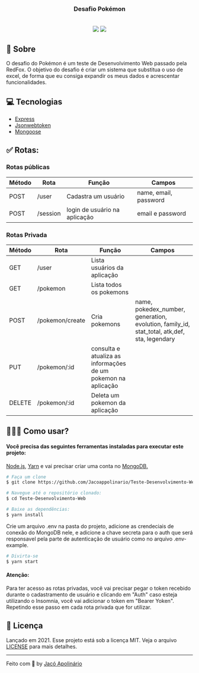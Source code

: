 <h3 align="center">
    <b>Desafio Pokémon</b>
    <br><br>
    <p align="center">
        <img src="https://img.shields.io/badge/By-Jac%C3%B3%20Apolin%C3%A1rio-fd951f">
        <img src="https://img.shields.io/badge/License-MIT-fd951f">
    </p>
</h3>

## 🚀 Sobre
O desafio do Pokémon é um teste de Desenvolvimento Web passado pela RedFox. O objetivo do desafio é criar um sistema que substitua o uso de excel, de forma que eu consiga expandir os meus dados e acrescentar funcionalidades. 

## 💻 Tecnologias
- [Express](http://expressjs.com/en/5x/api.html#app.use)
- [Jsonwebtoken](https://github.com/auth0/node-jsonwebtoken#readme)
- [Mongoose](https://mongoosejs.com/docs/guide.html)

## ✅ Rotas: 
### Rotas públicas
| Método | Rota | Função | Campos 
|--|--|--|--|
| POST | /user | Cadastra um usuário | name, email, password | 
| POST | /session | login de usuário na aplicação | email e password | 

### Rotas Privada
| Método | Rota | Função | Campos 
|--|--|--|--|
| GET | /user | Lista usuários da aplicação | | 
| GET | /pokemon | Lista todos os pokemons | | 
| POST | /pokemon/create | Cria pokemons | name, pokedex_number, generation, evolution, family_id, stat_total, atk,def, sta, legendary | 
| PUT | /pokemon/:id | consulta e atualiza as informações de um pokemon na aplicação| | 
| DELETE | /pokemon/:id | Deleta um pokemon da aplicação | |

## 👷🏾‍♂️ Como usar?
<h4> Você precisa das seguintes ferramentas instaladas para executar este projeto: </h4>
 <p> <a href="https://nodejs.org/en/">Node.js<a>, <a href="https://yarnpkg.com/">Yarn</a> e vai precisar criar uma conta no <a href="https://www.mongodb.com/"> MongoDB. </a> </p>

```bash
# Faça um clone
$ git clone https://github.com/Jacoappolinario/Teste-Desenvolvimento-Web.git

# Navegue até o repositório clonado:
$ cd Teste-Desenvolvimento-Web

# Baixe as dependências:
$ yarn install
```
Crie um arquivo .env na pasta do projeto, adicione as crendeciais de conexão do MongoDB nele, e adicione a chave secreta para o auth que será responsavel pela parte de autenticação de usuário como no arquivo .env-example.

```bash
# Divirta-se
$ yarn start
```
#### Atenção: 
Para ter acesso as rotas privadas, você vai precisar pegar o token recebido durante o cadastramento de usuário e clicando em "Auth" caso esteja utilizando o Insomnia, você vai adicionar o token em "Bearer Yoken". Repetindo esse passo em cada rota privada que for utilizar.

## 📕 Licença
Lançado em 2021. Esse projeto está sob a licença MIT. Veja o arquivo [LICENSE](/LICENSE) para mais detalhes.

---

Feito com 💙 by [Jacó Apolinário](https://www.linkedin.com/in/jacoapolinario/)
